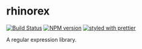 # rhinorex
[![Build Status](https://travis-ci.org/BlakeGuilloud/rhinorex.svg?branch=master)](https://travis-ci.org/BlakeGuilloud/rhinorex) [![NPM version](https://img.shields.io/npm/v/rhinorex.svg)](https://www.npmjs.com/package/rhinorex)
[![styled with prettier](https://img.shields.io/badge/styled_with-prettier-ff69b4.svg)](#badge)

A regular expression library.